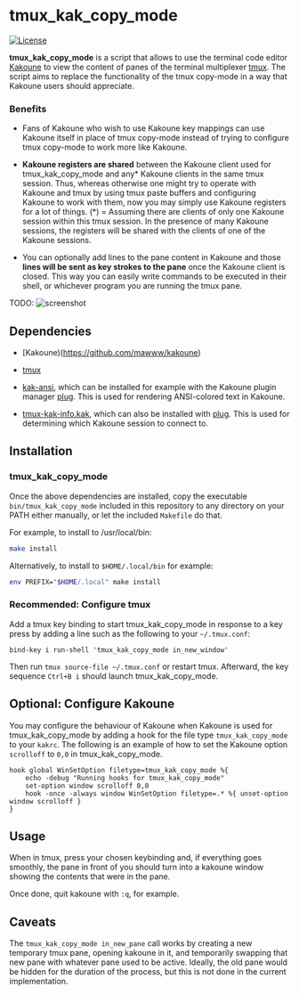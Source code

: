 # tmux_kak_copy_mode

[![License](https://img.shields.io/github/license/jbomanson/tmux_kak_copy_mode)](https://opensource.org/licenses/Apache-2.0)

**tmux_kak_copy_mode** is a script that allows to use the terminal code editor
[Kakoune](https://github.com/mawww/kakoune)
to view the content of panes
of the terminal multiplexer [tmux](https://github.com/tmux/tmux).
The script aims to replace the functionality of the tmux copy-mode
in a way that Kakoune users should appreciate.

### Benefits

- Fans of Kakoune who wish to use Kakoune key mappings can use
    Kakoune itself in place of tmux copy-mode instead of trying to
    configure tmux copy-mode to work more like Kakoune.

- **Kakoune registers are shared** between the Kakoune client used for
    tmux_kak_copy_mode and any* Kakoune clients in the same tmux
    session.
    Thus, whereas otherwise one might try to operate with Kakoune and tmux
    by using tmux paste buffers and configuring Kakoune to work with them,
    now you may simply use Kakoune registers for a lot of things.
    (*) = Assuming there are clients of only one Kakoune session within
    this tmux session.
    In the presence of many Kakoune sessions, the registers will be shared with
    the clients of one of the Kakoune sessions.

- You can optionally add lines to the pane content in Kakoune
    and those **lines will be sent as key strokes to the pane** once
    the Kakoune client is closed.
    This way you can easily write commands to be executed in their
    shell, or whichever program you are running the tmux pane.

TODO:
![screenshot](docs/screenshot.png)

## Dependencies

- [Kakoune)(https://github.com/mawww/kakoune)

- [tmux](https://github.com/tmux/tmux)

- [kak-ansi](https://github.com/eraserhd/kak-ansi),
  which can be installed for example with the Kakoune plugin manager
  [plug](https://github.com/andreyorst/plug.kak).
  This is used for rendering ANSI-colored text in Kakoune.

- [tmux-kak-info.kak](https://github.com/jbomanson/tmux-kak-info.kak),
  which can also be installed with
  [plug](https://github.com/andreyorst/plug.kak).
  This is used for determining which Kakoune session to connect to.

## Installation

### tmux_kak_copy_mode

Once the above dependencies are installed, copy the executable
`bin/tmux_kak_copy_mode` included in this repository to any directory on your
PATH either manually, or let the included `Makefile`
do that.

For example, to install to /usr/local/bin:
```sh
make install
```

Alternatively, to install to `$HOME/.local/bin` for example:
```sh
env PREFIX="$HOME/.local" make install
```

### Recommended: Configure tmux

Add a tmux key binding to start tmux_kak_copy_mode in response to a key press by
adding a line such as the following to your `~/.tmux.conf`:

```tmux
bind-key i run-shell 'tmux_kak_copy_mode in_new_window'
```

Then run `tmux source-file ~/.tmux.conf` or restart tmux.
Afterward, the key sequence `Ctrl+B i` should launch tmux_kak_copy_mode.

## Optional: Configure Kakoune

You may configure the behaviour of Kakoune when Kakoune is used for
tmux_kak_copy_mode by adding a hook for the file type `tmux_kak_copy_mode`
to your `kakrc`.
The following is an example of how to set the Kakoune option `scrolloff` to
`0,0` in tmux_kak_copy_mode.

```kak
hook global WinSetOption filetype=tmux_kak_copy_mode %{
    echo -debug "Running hooks for tmux_kak_copy_mode"
    set-option window scrolloff 0,0
    hook -once -always window WinSetOption filetype=.* %{ unset-option window scrolloff }
}
```

## Usage

When in tmux, press your chosen keybinding and, if everything goes smoothly,
the pane in front of you should turn into a kakoune window showing the contents
that were in the pane.

Once done, quit kakoune with `:q`, for example.

## Caveats

The `tmux_kak_copy_mode in_new_pane` call works by creating a new temporary tmux
pane, opening kakoune in it, and temporarily swapping that new pane with
whatever pane used to be active.
Ideally, the old pane would be hidden for the duration of the process, but this
is not done in the current implementation.
